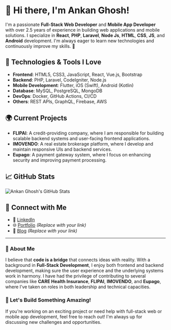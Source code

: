 # 👋 Hi there, I'm Ankan Ghosh!

I'm a passionate **Full-Stack Web Developer** and **Mobile App Developer** with over 2.5 years of experience in building web applications and mobile solutions. I specialize in **React**, **PHP**, **Laravel**, **Node Js**, **HTML**, **CSS**, **JS**, and **Android** development. I'm always eager to learn new technologies and continuously improve my skills. 🚀

## 🔧 Technologies & Tools I Love
- **Frontend**: HTML5, CSS3, JavaScript, React, Vue.js, Bootstrap
- **Backend**: PHP, Laravel, CodeIgniter, Node.js
- **Mobile Development**: Flutter, iOS (Swift), Android (Kotlin)
- **Database**: MySQL, PostgreSQL, MongoDB
- **DevOps**: Docker, GitHub Actions, CI/CD
- **Others**: REST APIs, GraphQL, Firebase, AWS

## 🌍 Current Projects
- **FLIPAI**: A credit-providing company, where I am responsible for building scalable backend systems and user-facing frontend applications.
- **IMOVENDO**: A real estate brokerage platform, where I develop and maintain responsive UIs and backend services.
- **Eupago**: A payment gateway system, where I focus on enhancing security and improving payment processing.

## 📈 GitHub Stats
![Ankan Ghosh's GitHub Stats](https://github-readme-stats.vercel.app/api?username=ankanghosh&show_icons=true&count_private=true&hide=prs&theme=radical)

## 🔗 Connect with Me
- 💼 [LinkedIn](https://www.linkedin.com/in/ankan-ghosh-a21a83167/)
- 🌐 [Portfolio](https://ankan-ghosh.in/) *(Replace with your link)*
- 📝 [Blog](https://ankan-ghosh.in/) *(Replace with your link)*

---

### 🚀 About Me
I believe that **code is a bridge** that connects ideas with reality. With a background in **Full-Stack Development**, I enjoy both frontend and backend development, making sure the user experience and the underlying systems work in harmony. I have had the privilege of contributing to several companies like **CARE Health Insurance**, **FLIPAI**, **IMOVENDO**, and **Eupago**, where I’ve taken on roles in both leadership and technical capacities.

### 💬 Let's Build Something Amazing!
If you're working on an exciting project or need help with full-stack web or mobile app development, feel free to reach out! I'm always up for discussing new challenges and opportunities.
